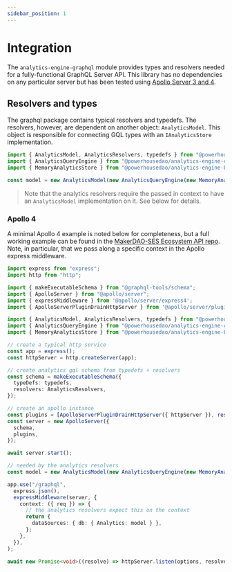 ```yaml
---
sidebar_position: 1
---
```


# Integration

The `analytics-engine-graphql` module provides types and resolvers needed for a fully-functional GraphQL Server API. This library has no dependencies on any particular server but has been tested using [Apollo Server 3 and 4](https://www.apollographql.com/docs/apollo-server).

## Resolvers and types

The graphql package contains typical resolvers and typedefs. The resolvers, however, are dependent on another object: `AnalyticsModel`. This object is responsible for connecting GQL types with an `IAnalyticsStore` implementation.

```typescript
import { AnalyticsModel, AnalyticsResolvers, typedefs } from "@powerhousedao/analytics-engine-graphql";
import { AnalyticsQueryEngine } from "@powerhousedao/analytics-engine-core";
import { MemoryAnalyticsStore } from "@powerhousedao/analytics-engine-browser";

const model = new AnalyticsModel(new AnalyticsQueryEngine(new MemoryAnalyticsStore()));
```

> Note that the analytics resolvers require the passed in context to have an `AnalyticsModel` implementation on it. See below for details.

### Apollo 4

A minimal Apollo 4 example is noted below for completeness, but a full working example can be found in the [MakerDAO-SES Ecosystem API repo](https://github.com/makerdao-ses/ecosystem-api/). Note, in particular, that we pass along a specific context in the Apollo express middleware.

```typescript
import express from "express";
import http from "http";

import { makeExecutableSchema } from "@graphql-tools/schema";
import { ApolloServer } from "@apollo/server";
import { expressMiddleware } from '@apollo/server/express4';
import { ApolloServerPluginDrainHttpServer } from '@apollo/server/plugin/drainHttpServer';

import { AnalyticsModel, AnalyticsResolvers, typedefs } from "@powerhousedao/analytics-engine-graphql";
import { AnalyticsQueryEngine } from "@powerhousedao/analytics-engine-core";
import { MemoryAnalyticsStore } from "@powerhousedao/analytics-engine-browser";

// create a typical http service
const app = express();
const httpServer = http.createServer(app);

// create analytics gql schema from typedefs + resolvers
const schema = makeExecutableSchema({
  typeDefs: typedefs,
  resolvers: AnalyticsResolvers,
});

// create an apollo instance
const plugins = [ApolloServerPluginDrainHttpServer({ httpServer }), responseCachePlugin()];
const server = new ApolloServer({
  schema,
  plugins,
});

await server.start();

// needed by the analytics resolvers
const model = new AnalyticsModel(new AnalyticsQueryEngine(new MemoryAnalyticsStore()));

app.use("/graphql",
  express.json(),
  expressMiddleware(server, {
    context: ({ req }) => {
      // the analytics resolvers expect this on the context
      return {
        dataSources: { db: { Analytics: model } },
      };
    },
  }),
);

await new Promise<void>((resolve) => httpServer.listen(options, resolve));
```
